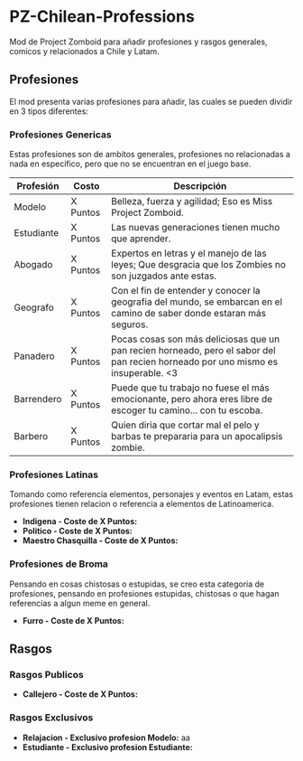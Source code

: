 # PZ-Chilean-Professions
Mod de Project Zomboid para añadir profesiones y rasgos generales, comicos y relacionados a Chile y Latam.

## Profesiones
El mod presenta varias profesiones para añadir, las cuales se pueden dividir en 3 tipos diferentes:

### Profesiones Genericas
Estas profesiones son de ambitos generales, profesiones no relacionadas a nada en especifico, pero que no se encuentran en el juego base.

| Profesión | Costo    | Descripción  |
| --------- |----------| -------------|
|Modelo     | X Puntos | Belleza, fuerza y agilidad; Eso es Miss Project Zomboid.|
|Estudiante | X Puntos |Las nuevas generaciones tienen mucho que aprender.|
|Abogado    | X Puntos |Expertos en letras y el manejo de las leyes; Que desgracia que los Zombies no son juzgados ante estas.|
|Geografo   | X Puntos |Con el fin de entender y conocer la geografia del mundo, se embarcan en el camino de saber donde estaran más seguros.|
|Panadero   | X Puntos |Pocas cosas son más deliciosas que un pan recien horneado, pero el sabor del pan recien horneado por uno mismo es insuperable. <3|
|Barrendero | X Puntos |Puede que tu trabajo no fuese el más emocionante, pero ahora eres libre de escoger tu camino... con tu escoba.|
|Barbero    | X Puntos |Quien diria que cortar mal el pelo y barbas te prepararia para un apocalipsis zombie.|

### Profesiones Latinas
Tomando como referencia elementos, personajes y eventos en Latam, estas profesiones tienen relacion o referencia a elementos de Latinoamerica.

* **Indigena - Coste de X Puntos:**
* **Politico - Coste de X Puntos:**
* **Maestro Chasquilla - Coste de X Puntos:**

### Profesiones de Broma
Pensando en cosas chistosas o estupidas, se creo esta categoria de profesiones, pensando en profesiones estupidas, chistosas o que hagan referencias a algun meme en general.

* **Furro - Coste de X Puntos:**


## Rasgos

### Rasgos Publicos
* **Callejero - Coste de X Puntos:**

### Rasgos Exclusivos
* **Relajacion - Exclusivo profesion Modelo:** aa
* **Estudiante - Exclusivo profesion Estudiante:**
